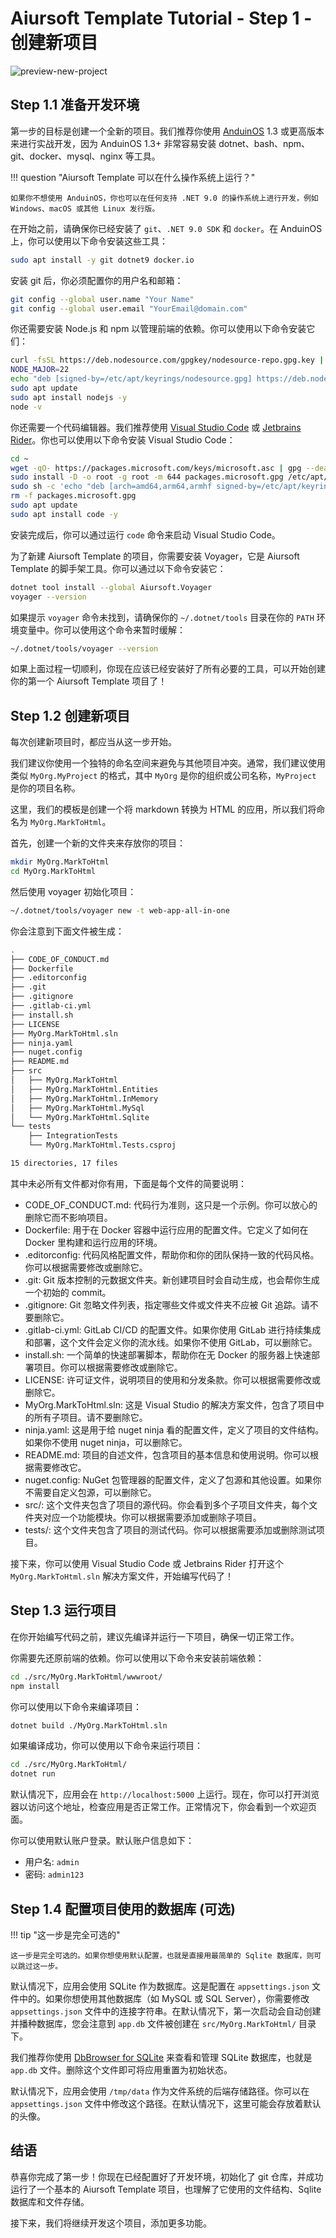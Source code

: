 # Aiursoft Template Tutorial - Step 1 - 创建新项目

![preview-new-project](./assets/new-login.png)

## Step 1.1 准备开发环境

第一步的目标是创建一个全新的项目。我们推荐你使用 [AnduinOS](https://www.anduinos.com) 1.3 或更高版本来进行实战开发，因为 AnduinOS 1.3+ 非常容易安装 dotnet、bash、npm、git、docker、mysql、nginx 等工具。

!!! question "Aiursoft Template 可以在什么操作系统上运行？"

    如果你不想使用 AnduinOS，你也可以在任何支持 .NET 9.0 的操作系统上进行开发，例如 Windows、macOS 或其他 Linux 发行版。

在开始之前，请确保你已经安装了 `git`、`.NET 9.0 SDK` 和 `docker`。在 AnduinOS 上，你可以使用以下命令安装这些工具：

```bash title="在 AnduinOS 上安装必要的工具"
sudo apt install -y git dotnet9 docker.io
```

安装 git 后，你必须配置你的用户名和邮箱：

```bash title="配置 git 用户名和邮箱"
git config --global user.name "Your Name"
git config --global user.email "YourEmail@domain.com"
```

你还需要安装 Node.js 和 npm 以管理前端的依赖。你可以使用以下命令安装它们：

```bash title="在 AnduinOS 上安装 Node.js 和 npm"
curl -fsSL https://deb.nodesource.com/gpgkey/nodesource-repo.gpg.key | sudo gpg --dearmor -o /etc/apt/keyrings/nodesource.gpg --yes
NODE_MAJOR=22
echo "deb [signed-by=/etc/apt/keyrings/nodesource.gpg] https://deb.nodesource.com/node_$NODE_MAJOR.x nodistro main" | sudo tee /etc/apt/sources.list.d/nodesource.list
sudo apt update
sudo apt install nodejs -y
node -v
```

你还需要一个代码编辑器。我们推荐使用 [Visual Studio Code](https://code.visualstudio.com/) 或 [Jetbrains Rider](https://docs.anduinos.com/Applications/Code-Editors/Jetbrains-Rider/Jetbrains-Rider.html)。你也可以使用以下命令安装 Visual Studio Code：

```bash title="在 AnduinOS 上安装 Visual Studio Code"
cd ~
wget -qO- https://packages.microsoft.com/keys/microsoft.asc | gpg --dearmor > packages.microsoft.gpg
sudo install -D -o root -g root -m 644 packages.microsoft.gpg /etc/apt/keyrings/packages.microsoft.gpg
sudo sh -c 'echo "deb [arch=amd64,arm64,armhf signed-by=/etc/apt/keyrings/packages.microsoft.gpg] https://packages.microsoft.com/repos/code stable main" > /etc/apt/sources.list.d/vscode.list'
rm -f packages.microsoft.gpg
sudo apt update
sudo apt install code -y
```

安装完成后，你可以通过运行 `code` 命令来启动 Visual Studio Code。

为了新建 Aiursoft Template 的项目，你需要安装 Voyager，它是 Aiursoft Template 的脚手架工具。你可以通过以下命令安装它：

```bash title="安装 Voyager"
dotnet tool install --global Aiursoft.Voyager
voyager --version
```

如果提示 `voyager` 命令未找到，请确保你的 `~/.dotnet/tools` 目录在你的 `PATH` 环境变量中。你可以使用这个命令来暂时缓解：

```bash
~/.dotnet/tools/voyager --version
```

如果上面过程一切顺利，你现在应该已经安装好了所有必要的工具，可以开始创建你的第一个 Aiursoft Template 项目了！

## Step 1.2 创建新项目

每次创建新项目时，都应当从这一步开始。

我们建议你使用一个独特的命名空间来避免与其他项目冲突。通常，我们建议使用类似 `MyOrg.MyProject` 的格式，其中 `MyOrg` 是你的组织或公司名称，`MyProject` 是你的项目名称。

这里，我们的模板是创建一个将 markdown 转换为 HTML 的应用，所以我们将命名为 `MyOrg.MarkToHtml`。

首先，创建一个新的文件夹来存放你的项目：

```bash title="创建项目文件夹"
mkdir MyOrg.MarkToHtml
cd MyOrg.MarkToHtml
```

然后使用 voyager 初始化项目：

```bash title="使用 Voyager 创建新项目"
~/.dotnet/tools/voyager new -t web-app-all-in-one
```

你会注意到下面文件被生成：

```bash title="项目文件结构"
.
├── CODE_OF_CONDUCT.md
├── Dockerfile
├── .editorconfig
├── .git
├── .gitignore
├── .gitlab-ci.yml
├── install.sh
├── LICENSE
├── MyOrg.MarkToHtml.sln
├── ninja.yaml
├── nuget.config
├── README.md
├── src
│   ├── MyOrg.MarkToHtml
│   ├── MyOrg.MarkToHtml.Entities
│   ├── MyOrg.MarkToHtml.InMemory
│   ├── MyOrg.MarkToHtml.MySql
│   └── MyOrg.MarkToHtml.Sqlite
└── tests
    ├── IntegrationTests
    └── MyOrg.MarkToHtml.Tests.csproj

15 directories, 17 files
```

其中未必所有文件都对你有用，下面是每个文件的简要说明：

* CODE_OF_CONDUCT.md: 代码行为准则，这只是一个示例。你可以放心的删除它而不影响项目。
* Dockerfile: 用于在 Docker 容器中运行应用的配置文件。它定义了如何在 Docker 里构建和运行应用的环境。
* .editorconfig: 代码风格配置文件，帮助你和你的团队保持一致的代码风格。你可以根据需要修改或删除它。
* .git: Git 版本控制的元数据文件夹。新创建项目时会自动生成，也会帮你生成一个初始的 commit。
* .gitignore: Git 忽略文件列表，指定哪些文件或文件夹不应被 Git 追踪。请不要删除它。
* .gitlab-ci.yml: GitLab CI/CD 的配置文件。如果你使用 GitLab 进行持续集成和部署，这个文件会定义你的流水线。如果你不使用 GitLab，可以删除它。
* install.sh: 一个简单的快速部署脚本，帮助你在无 Docker 的服务器上快速部署项目。你可以根据需要修改或删除它。
* LICENSE: 许可证文件，说明项目的使用和分发条款。你可以根据需要修改或删除它。
* MyOrg.MarkToHtml.sln: 这是 Visual Studio 的解决方案文件，包含了项目中的所有子项目。请不要删除它。
* ninja.yaml: 这是用于给 nuget ninja 看的配置文件，定义了项目的文件结构。如果你不使用 nuget ninja，可以删除它。
* README.md: 项目的自述文件，包含项目的基本信息和使用说明。你可以根据需要修改它。
* nuget.config: NuGet 包管理器的配置文件，定义了包源和其他设置。如果你不需要自定义包源，可以删除它。
* src/: 这个文件夹包含了项目的源代码。你会看到多个子项目文件夹，每个文件夹对应一个功能模块。你可以根据需要添加或删除子项目。
* tests/: 这个文件夹包含了项目的测试代码。你可以根据需要添加或删除测试项目。

接下来，你可以使用 Visual Studio Code 或 Jetbrains Rider 打开这个 `MyOrg.MarkToHtml.sln` 解决方案文件，开始编写代码了！

## Step 1.3 运行项目

在你开始编写代码之前，建议先编译并运行一下项目，确保一切正常工作。

你需要先还原前端的依赖。你可以使用以下命令来安装前端依赖：

```bash title="安装前端依赖"
cd ./src/MyOrg.MarkToHtml/wwwroot/
npm install
```

你可以使用以下命令来编译项目：

```bash title="编译项目"
dotnet build ./MyOrg.MarkToHtml.sln
```

如果编译成功，你可以使用以下命令来运行项目：

```bash title="运行项目"
cd ./src/MyOrg.MarkToHtml/
dotnet run
```

默认情况下，应用会在 `http://localhost:5000` 上运行。现在，你可以打开浏览器以访问这个地址，检查应用是否正常工作。正常情况下，你会看到一个欢迎页面。

你可以使用默认账户登录。默认账户信息如下：

* 用户名: `admin`
* 密码: `admin123`

## Step 1.4 配置项目使用的数据库 (可选)

!!! tip "这一步是完全可选的"

    这一步是完全可选的。如果你想使用默认配置，也就是直接用最简单的 Sqlite 数据库，则可以跳过这一步。

默认情况下，应用会使用 SQLite 作为数据库。这是配置在 `appsettings.json` 文件中的。如果你想使用其他数据库（如 MySQL 或 SQL Server），你需要修改 `appsettings.json` 文件中的连接字符串。在默认情况下，第一次启动会自动创建并播种数据库，您会注意到 `app.db` 文件被创建在 `src/MyOrg.MarkToHtml/` 目录下。

我们推荐你使用 [DbBrowser for SQLite](https://flathub.org/en/apps/org.sqlitebrowser.sqlitebrowser) 来查看和管理 SQLite 数据库，也就是 `app.db` 文件。删除这个文件即可将应用重置为初始状态。

默认情况下，应用会使用 `/tmp/data` 作为文件系统的后端存储路径。你可以在 `appsettings.json` 文件中修改这个路径。在默认情况下，这里可能会存放着默认的头像。

## 结语

恭喜你完成了第一步！你现在已经配置好了开发环境，初始化了 git 仓库，并成功运行了一个基本的 Aiursoft Template 项目，也理解了它使用的文件结构、Sqlite 数据库和文件存储。

接下来，我们将继续开发这个项目，添加更多功能。

